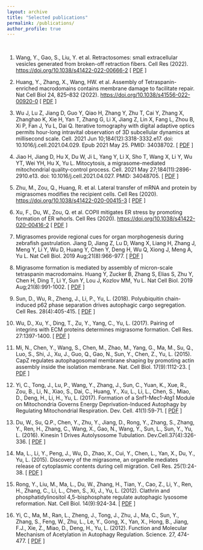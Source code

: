 ```yaml
---
layout: archive
title: "Selected publications"
permalink: /publications/
author_profile: true
---
```

<br>

1. Wang, Y., Gao, S., Liu, Y. et al. Retractosomes: small extracellular vesicles generated from broken-off retraction fibers. Cell Res (2022). https://doi.org/10.1038/s41422-022-00666-2 [ [PDF](https://github.com/LiYuLab/figures-for-liyu-lab-page/raw/master/publications/Retractosomes%20-%20small%20extracellular%20vesicles%20generated%20from%20broken-off%20retraction%20fibers.pdf) ]

1. Huang, Y., Zhang, X., Wang, HW. et al. Assembly of Tetraspanin-enriched macrodomains contains membrane damage to facilitate repair. Nat Cell Biol 24, 825–832 (2022). https://doi.org/10.1038/s41556-022-00920-0 [ [PDF](https://github.com/LiYuLab/figures-for-liyu-lab-page/raw/master/publications/Assembly%20of%20Tetraspanin-enriched%20macrodomains%20contains%20membrane%20damage%20to%20facilitate%20repair.pdf) ]

1. Wu J, Lu Z, Jiang D, Guo Y, Qiao H, Zhang Y, Zhu T, Cai Y, Zhang X, Zhanghao K, Xie H, Yan T, Zhang G, Li X, Jiang Z, Lin X, Fang L, Zhou B, Xi P, Fan J, Yu L, Dai Q. Iterative tomography with digital adaptive optics permits hour-long intravital observation of 3D subcellular dynamics at millisecond scale. Cell. 2021 Jun 10;184(12):3318-3332.e17. doi: 10.1016/j.cell.2021.04.029. Epub 2021 May 25. PMID: 34038702. [ [PDF](https://github.com/LiYuLab/figures-for-liyu-lab-page/raw/master/publications/Iterative%20tomography%20with%20digital%20adaptive%20optics%20permits%20hour-long%20intravital%20observation%20of%203D%20subcellular%20dynamics%20at%20millisecond%20scale.pdf) ]

2. Jiao H, Jiang D, Hu X, Du W, Ji L, Yang Y, Li X, Sho T, Wang X, Li Y, Wu YT, Wei YH, Hu X, Yu L. Mitocytosis, a migrasome-mediated mitochondrial quality-control process. Cell. 2021 May 27;184(11):2896-2910.e13. doi: 10.1016/j.cell.2021.04.027. PMID: 34048705. [ [PDF](https://github.com/LiYuLab/figures-for-liyu-lab-page/raw/master/publications/Mitocytosis%2C%20a%20migrasome-mediated%20mitochondrial%20quality-control%20process.pdf) ]

1. Zhu, M., Zou, Q., Huang, R. et al. Lateral transfer of mRNA and protein by migrasomes modifies the recipient cells. Cell Res (2020). https://doi.org/10.1038/s41422-020-00415-3 [ [PDF](https://github.com/LiYuLab/figures-for-liyu-lab-page/raw/master/publications/Lateral%20transfer%20of%20mRNA%20and%20protein%20by%20migrasomes%20modifies%20the%20recipient%20cells.pdf) ]

2. Xu, F., Du, W., Zou, Q. et al. COPII mitigates ER stress by promoting formation of ER whorls. Cell Res (2020). https://doi.org/10.1038/s41422-020-00416-2 [ [PDF](https://github.com/LiYuLab/figures-for-liyu-lab-page/raw/master/publications/COPII%20mitigates%20ER%20stress%20by%20promoting%20formation%20of%20ER%20whorls.pdf) ]

1. Migrasomes provide regional cues for organ morphogenesis during zebrafish gastrulation. Jiang D, Jiang Z, Lu D, Wang X, Liang H, Zhang J, Meng Y, Li Y, Wu D, Huang Y, Chen Y, Deng H, Wu Q, Xiong J, Meng A, Yu L. Nat Cell Biol. 2019 Aug;21(8):966-977. [ [PDF](https://github.com/LiYuLab/figures-for-liyu-lab-page/raw/master/publications/Migrasomes%20provide%20regional%20cues%20for%20organ%20morphogenesis%20during%20zebrafish%20gastrulation.pdf) ]

2. Migrasome formation is mediated by assembly of micron-scale tetraspanin macrodomains. Huang Y, Zucker B, Zhang S, Elias S, Zhu Y, Chen H, Ding T, Li Y, Sun Y, Lou J, Kozlov MM, Yu L. Nat Cell Biol. 2019 Aug;21(8):991-1002. [ [PDF](https://github.com/LiYuLab/figures-for-liyu-lab-page/raw/master/publications/Migrasome%20formation%20is%20mediated%20by%20assembly%20of%20micron-scale%20tetraspanin%20macrodomains.pdf) ]

3. Sun, D., Wu, R., Zheng, J., Li, P., Yu, L. (2018). Polyubiquitin chain-induced p62 phase separation drives autophagic cargo segregation. Cell Res. 28(4):405-415. [ [PDF](https://github.com/LiYuLab/figures-for-liyu-lab-page/raw/master/publications/Polyubiquitin%20chain-induced%20p62%20phase%20separation%20drives%20autophagic%20cargo%20segregation.pdf) ]

4. Wu, D., Xu, Y., Ding, T., Zu, Y., Yang, C., Yu, L. (2017). Pairing of integrins with ECM proteins determines migrasome formation. Cell Res. 27:1397-1400. [ [PDF](https://github.com/LiYuLab/figures-for-liyu-lab-page/raw/master/publications/Pairing%20of%20integrins%20with%20ECM%20proteins%20determines%20migrasome%20formation.pdf) ]

5. Mi, N., Chen, Y., Wang, S., Chen, M., Zhao, M., Yang, G., Ma, M., Su, Q., Luo, S., Shi, J., Xu, J., Guo, Q., Gao, N., Sun, Y., Chen, Z., Yu, L. (2015). CapZ regulates autophagosomal membrane shaping by promoting actin assembly inside the isolation membrane. Nat. Cell Biol. 17(9):1112-23. [ [PDF](https://github.com/LiYuLab/figures-for-liyu-lab-page/raw/master/publications/CapZ%20regulates%20autophagosomal%20membrane%20shaping%20by%20promoting%20actin%20assembly%20inside%20the%20isolation%20membrane.pdf) ]

6. Yi, C., Tong, J., Lu, P., Wang, Y., Zhang, J., Sun, C., Yuan, K., Xue,  R., Zou, B., Li, N., Xiao, S., Dai, C., Huang, Y., Xu, L., Li, L., Chen, S., Miao, D., Deng, H., Li, H., Yu, L. (2017). Formation of a Snf1-Mec1-Atg1 Module on Mitochondria Governs Energy Deprivation-Induced Autophagy by Regulating Mitochondrial Respiration. Dev. Cell. 41(1):59-71. [ [PDF](https://github.com/LiYuLab/figures-for-liyu-lab-page/raw/master/publications/Formation%20of%20a%20Snf1-Mec1-Atg1%20Module%20on%20Mitochondria%20Governs%20Energy%20Deprivation-Induced%20Autophagy%20by%20Regulating%20Mitochondrial%20Respiration.pdf) ]

7. Du, W., Su, Q.P., Chen, Y., Zhu, Y., Jiang, D., Rong, Y., Zhang, S., Zhang, Y., Ren, H., Zhang, C., Wang, X., Gao, N., Wang, Y., Sun, L., Sun, Y., Yu, L. (2016). Kinesin 1 Drives Autolysosome Tubulation. Dev.Cell.37(4):326-336. [ [PDF](https://github.com/LiYuLab/figures-for-liyu-lab-page/raw/master/publications/Kinesin%201%20Drives%20Autolysosome%20Tubulation.pdf) ]

8. Ma, L., Li, Y., Peng, J., Wu, D., Zhao, X., Cui, Y., Chen, L., Yan, X., Du, Y., Yu, L. (2015). Discovery of the migrasome, an organelle mediates release of cytoplasmic contents during cell migration. Cell Res. 25(1):24-38. [ [PDF](https://github.com/LiYuLab/figures-for-liyu-lab-page/raw/master/publications/Discovery%20of%20the%20migrasome%2C%20an%20organelle%20mediating%20release%20of%20cytoplasmic%20contents%20during%20cell%20migration.pdf) ]

9. Rong, Y., Liu, M., Ma, L., Du, W., Zhang, H., Tian, Y., Cao, Z., Li, Y., Ren, H., Zhang, C., Li, L., Chen, S., Xi, J., Yu, L. (2012). Clathrin and phosphatidylinositol 4,5-bisphosphate regulate autophagic lysosome reformation. Nat. Cell Biol. 14(9):924-34. [ [PDF](https://github.com/LiYuLab/figures-for-liyu-lab-page/raw/master/publications/Clathrin%20and%20phosphatidylinositol%204%2C5-bisphosphate%20regulate%20autophagic%20lysosome%20reformation.pdf) ]

10. Yi, C., Ma, M., Ran, L., Zheng, J., Tong, J., Zhu, J., Ma, C., Sun, Y., Zhang, S., Feng, W., Zhu, L., Le, Y., Gong, X., Yan, X., Hong, B., Jiang, F.J., Xie, Z., Miao, D., Deng, H., Yu, L. (2012). Function and Molecular Mechanism of Acetylation in Autophagy Regulation. Science. 27, 474-477. [ [PDF](https://github.com/LiYuLab/figures-for-liyu-lab-page/raw/master/publications/Function%20and%20Molecular%20Mechanism%20of%20Acetylation%20in%20Autophagy%20Regulation.pdf) ]